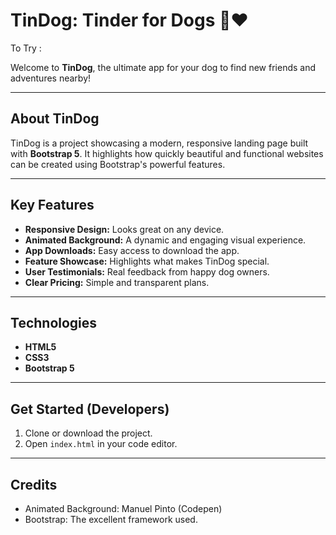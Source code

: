 # TinDog: Tinder for Dogs 🐶❤️

To Try : 

Welcome to **TinDog**, the ultimate app for your dog to find new friends and adventures nearby!

---

## About TinDog

TinDog is a project showcasing a modern, responsive landing page built with **Bootstrap 5**. It highlights how quickly beautiful and functional websites can be created using Bootstrap's powerful features.

---

## Key Features

* **Responsive Design:** Looks great on any device.
* **Animated Background:** A dynamic and engaging visual experience.
* **App Downloads:** Easy access to download the app.
* **Feature Showcase:** Highlights what makes TinDog special.
* **User Testimonials:** Real feedback from happy dog owners.
* **Clear Pricing:** Simple and transparent plans.

---

## Technologies

* **HTML5**
* **CSS3**
* **Bootstrap 5**

---

## Get Started (Developers)

1.  Clone or download the project.
2.  Open `index.html` in your code editor.

---

## Credits

* Animated Background: Manuel Pinto (Codepen)
* Bootstrap: The excellent framework used.
